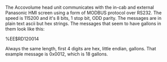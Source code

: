 The Accovolume head unit communicates with the in-cab and external Panasonic
HMI screen using a form of MODBUS protocol over RS232.  The speed is 115200
and it's 8 bits, 1 stop bit, ODD parity.  The messages are in plain text
ascii but hex strings.  The messages that seem to have gallons in them look 
like this:

%EE$RD120014

Always the same length, first 4 digits are hex, little endian, gallons. That 
example message is 0x0012, which is 18 gallons.


